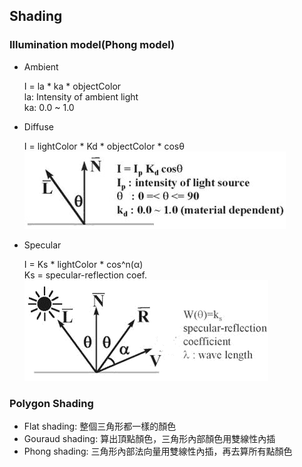 ## Shading

### Illumination model(Phong model)

- Ambient

    I = la * ka * objectColor  
    la: Intensity of ambient light  
    ka: 0.0 ~ 1.0
  
- Diffuse

    I = lightColor * Kd * objectColor * cosθ  
    ![](./img/3.jpg)

- Specular

    I = Ks * lightColor * cos^n(α)  
    Ks = specular-reflection coef.  
    ![](./img/4.jpg)

### Polygon Shading

- Flat shading: 整個三角形都一樣的顏色
- Gouraud shading: 算出頂點顏色，三角形內部顏色用雙線性內插
- Phong shading: 三角形內部法向量用雙線性內插，再去算所有點顏色

